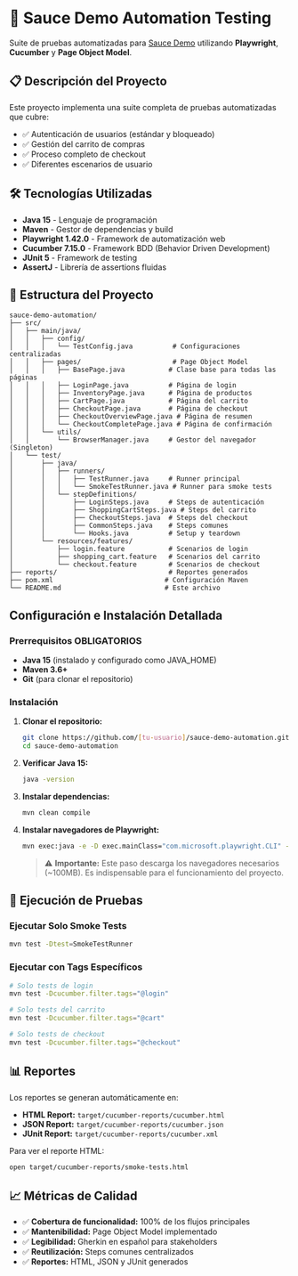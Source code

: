 # 🧪 Sauce Demo Automation Testing

Suite de pruebas automatizadas para [Sauce Demo](https://www.saucedemo.com/) utilizando **Playwright**, **Cucumber** y **Page Object Model**.

## 📋 Descripción del Proyecto

Este proyecto implementa una suite completa de pruebas automatizadas que cubre:
- ✅ Autenticación de usuarios (estándar y bloqueado)
- ✅ Gestión del carrito de compras
- ✅ Proceso completo de checkout
- ✅ Diferentes escenarios de usuario

## 🛠️ Tecnologías Utilizadas

- **Java 15** - Lenguaje de programación
- **Maven** - Gestor de dependencias y build
- **Playwright 1.42.0** - Framework de automatización web
- **Cucumber 7.15.0** - Framework BDD (Behavior Driven Development)
- **JUnit 5** - Framework de testing
- **AssertJ** - Librería de assertions fluidas

## 📁 Estructura del Proyecto

```
sauce-demo-automation/
├── src/
│   ├── main/java/
│   │   ├── config/
│   │   │   └── TestConfig.java          # Configuraciones centralizadas
│   │   ├── pages/                       # Page Object Model
│   │   │   ├── BasePage.java           # Clase base para todas las páginas
│   │   │   ├── LoginPage.java          # Página de login
│   │   │   ├── InventoryPage.java      # Página de productos
│   │   │   ├── CartPage.java           # Página del carrito
│   │   │   ├── CheckoutPage.java       # Página de checkout
│   │   │   ├── CheckoutOverviewPage.java # Página de resumen
│   │   │   └── CheckoutCompletePage.java # Página de confirmación
│   │   └── utils/
│   │       └── BrowserManager.java     # Gestor del navegador (Singleton)
│   └── test/
│       ├── java/
│       │   ├── runners/
│       │   │   ├── TestRunner.java     # Runner principal
│       │   │   └── SmokeTestRunner.java # Runner para smoke tests
│       │   └── stepDefinitions/
│       │       ├── LoginSteps.java     # Steps de autenticación
│       │       ├── ShoppingCartSteps.java # Steps del carrito
│       │       ├── CheckoutSteps.java  # Steps del checkout
│       │       ├── CommonSteps.java    # Steps comunes
│       │       └── Hooks.java          # Setup y teardown
│       └── resources/features/
│           ├── login.feature           # Scenarios de login
│           ├── shopping_cart.feature   # Scenarios del carrito
│           └── checkout.feature        # Scenarios de checkout
├── reports/                            # Reportes generados
├── pom.xml                            # Configuración Maven
└── README.md                          # Este archivo
```

## Configuración e Instalación Detallada

### Prerrequisitos OBLIGATORIOS

- **Java 15** (instalado y configurado como JAVA_HOME)
- **Maven 3.6+** 
- **Git** (para clonar el repositorio)

### Instalación

1. **Clonar el repositorio:**
   ```bash
   git clone https://github.com/[tu-usuario]/sauce-demo-automation.git
   cd sauce-demo-automation
   ```

2. **Verificar Java 15:**
   ```bash
   java -version
   ```

3. **Instalar dependencias:**
   ```bash
   mvn clean compile
   ```

4. **Instalar navegadores de Playwright:**
   ```bash
   mvn exec:java -e -D exec.mainClass="com.microsoft.playwright.CLI" -D exec.args="install"
   ```
   
   > ⚠️ **Importante:** Este paso descarga los navegadores necesarios (~100MB). Es indispensable para el funcionamiento del proyecto.

## 🧪 Ejecución de Pruebas

### Ejecutar Solo Smoke Tests
```bash
mvn test -Dtest=SmokeTestRunner
```

### Ejecutar con Tags Específicos
```bash
# Solo tests de login
mvn test -Dcucumber.filter.tags="@login"

# Solo tests del carrito
mvn test -Dcucumber.filter.tags="@cart"

# Solo tests de checkout
mvn test -Dcucumber.filter.tags="@checkout"
```

## 📊 Reportes

Los reportes se generan automáticamente en:
- **HTML Report:** `target/cucumber-reports/cucumber.html`
- **JSON Report:** `target/cucumber-reports/cucumber.json`
- **JUnit Report:** `target/cucumber-reports/cucumber.xml`

Para ver el reporte HTML:
```bash
open target/cucumber-reports/smoke-tests.html
```


## 📈 Métricas de Calidad

- ✅ **Cobertura de funcionalidad:** 100% de los flujos principales
- ✅ **Mantenibilidad:** Page Object Model implementado
- ✅ **Legibilidad:** Gherkin en español para stakeholders
- ✅ **Reutilización:** Steps comunes centralizados
- ✅ **Reportes:** HTML, JSON y JUnit generados



